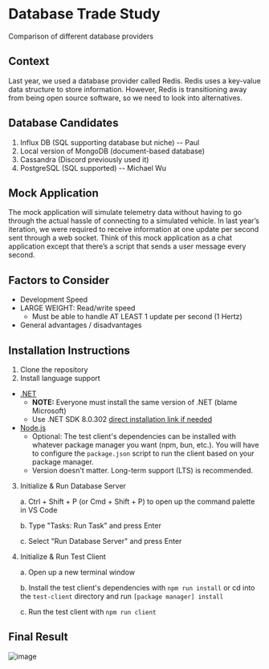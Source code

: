 # Database Trade Study
Comparison of different database providers


## Context

Last year, we used a database provider called Redis. Redis uses a key-value data structure to store information. However, Redis is transitioning away from being open source software, so we need to look into alternatives.

## Database Candidates

1. Influx DB (SQL supporting database but niche) -- Paul
2. Local version of MongoDB (document-based database)
3. Cassandra (Discord previously used it)
4. PostgreSQL (SQL supported) -- Michael Wu

## Mock Application

The mock application will simulate telemetry data without having to go through the actual hassle of connecting to a simulated vehicle. In last year’s iteration, we were required to receive information at one update per second sent through a web socket. Think of this mock application as a chat application except that there’s a script that sends a user message every second.

## Factors to Consider

- Development Speed
- LARGE WEIGHT: Read/write speed
    - Must be able to handle AT LEAST 1 update per second (1 Hertz)
- General advantages / disadvantages


## Installation Instructions
1. Clone the repository
2. Install language support
- [.NET](https://dotnet.microsoft.com/en-us/download)
    - **NOTE:** Everyone must install the same version of .NET (blame Microsoft)
    - Use .NET SDK 8.0.302 [direct installation link if needed](https://download.visualstudio.microsoft.com/download/pr/b6f19ef3-52ca-40b1-b78b-0712d3c8bf4d/426bd0d376479d551ce4d5ac0ecf63a5/dotnet-sdk-8.0.302-win-x64.exe)
- [Node.js](https://nodejs.org/en/download/)
    - Optional: The test client's dependencies can be installed with whatever package manager you want (npm, bun, etc.). You will have to configure the `package.json` script to run the client based on your package manager.
    - Version doesn't matter. Long-term support (LTS) is recommended.
3. Initialize & Run Database Server
    
    a. Ctrl + Shift + P (or Cmd + Shift + P) to open up the command palette in VS Code
    
    b. Type "Tasks: Run Task" and press Enter
    
    c. Select "Run Database Server" and press Enter

4. Initialize & Run Test Client
    
    a. Open up a new terminal window

    b. Install the test client's dependencies with `npm run install` or cd into the `test-client` directory and run `[package manager] install`

    c. Run the test client with `npm run client`

## Final Result
![image](https://github.com/ngcp-project/database-trade-study/assets/34526187/357171fe-2d38-433b-88a4-7730b69ca78b)
